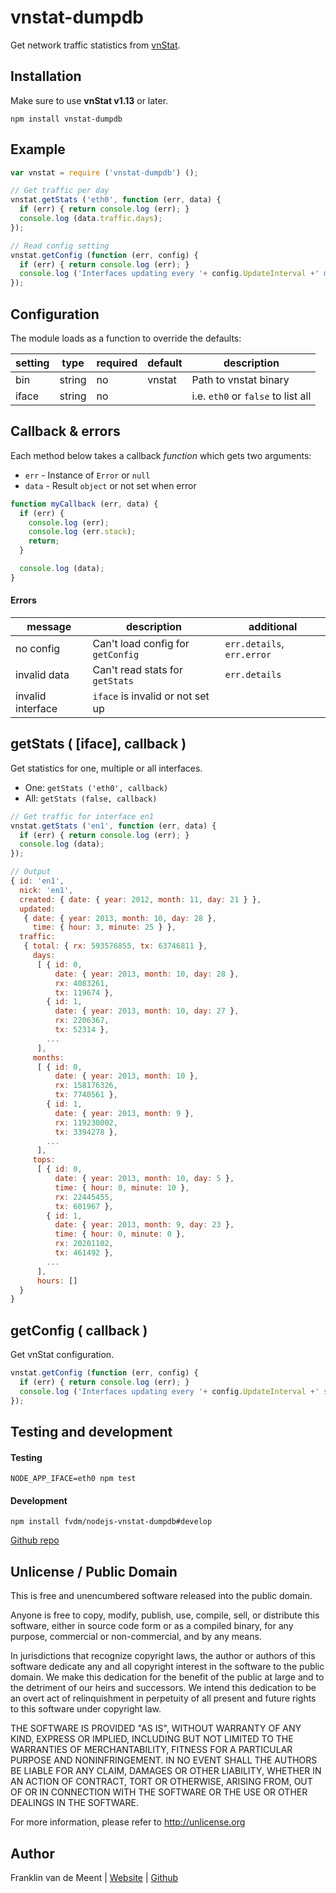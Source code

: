 vnstat-dumpdb
=============


Get network traffic statistics from [vnStat](https://github.com/vergoh/vnstat).


Installation
------------

Make sure to use **vnStat v1.13** or later.

`npm install vnstat-dumpdb`


Example
-------

```js
var vnstat = require ('vnstat-dumpdb') ();

// Get traffic per day
vnstat.getStats ('eth0', function (err, data) {
  if (err) { return console.log (err); }
  console.log (data.traffic.days);
});

// Read config setting
vnstat.getConfig (function (err, config) {
  if (err) { return console.log (err); }
  console.log ('Interfaces updating every '+ config.UpdateInterval +' minutes');
});
```


Configuration
-------------

The module loads as a function to override the defaults:

setting | type   | required | default | description
--------|--------|----------|---------|----------------------
bin     | string | no       | vnstat  | Path to vnstat binary
iface   | string | no       |         | i.e. `eth0` or `false` to list all


Callback & errors
-----------------

Each method below takes a callback _function_ which gets two arguments:

* `err` - Instance of `Error` or `null`
* `data` - Result `object` or not set when error

```js
function myCallback (err, data) {
  if (err) {
    console.log (err);
    console.log (err.stack);
    return;
  }

  console.log (data);
}
```


#### Errors

message           | description                       | additional
------------------|-----------------------------------|---------------------------
no config         | Can't load config for `getConfig` | `err.details`, `err.error`
invalid data      | Can't read stats for `getStats`   | `err.details`
invalid interface | `iface` is invalid or not set up  |



getStats ( [iface], callback )
--------

Get statistics for one, multiple or all interfaces.

* One: `getStats ('eth0', callback)`
* All: `getStats (false, callback)`


```js
// Get traffic for interface en1
vnstat.getStats ('en1', function (err, data) {
  if (err) { return console.log (err); }
  console.log (data);
});

// Output
{ id: 'en1',
  nick: 'en1',
  created: { date: { year: 2012, month: 11, day: 21 } },
  updated:
   { date: { year: 2013, month: 10, day: 28 },
     time: { hour: 3, minute: 25 } },
  traffic:
   { total: { rx: 593576855, tx: 63746811 },
     days:
      [ { id: 0,
          date: { year: 2013, month: 10, day: 28 },
          rx: 4083261,
          tx: 119674 },
        { id: 1,
          date: { year: 2013, month: 10, day: 27 },
          rx: 2206367,
          tx: 52314 },
        ...
      ],
     months:
      [ { id: 0,
          date: { year: 2013, month: 10 },
          rx: 158176326,
          tx: 7740561 },
        { id: 1,
          date: { year: 2013, month: 9 },
          rx: 119230002,
          tx: 3394278 },
        ...
      ],
     tops:
      [ { id: 0,
          date: { year: 2013, month: 10, day: 5 },
          time: { hour: 0, minute: 10 },
          rx: 22445455,
          tx: 601967 },
        { id: 1,
          date: { year: 2013, month: 9, day: 23 },
          time: { hour: 0, minute: 0 },
          rx: 20201102,
          tx: 461492 },
        ...
      ],
      hours: []
  }
}
```


getConfig ( callback )
---------

Get vnStat configuration.

```js
vnstat.getConfig (function (err, config) {
  if (err) { return console.log (err); }
  console.log ('Interfaces updating every '+ config.UpdateInterval +' seconds');
});
```


Testing and development
-----------------------

#### Testing

`NODE_APP_IFACE=eth0 npm test`


#### Development

`npm install fvdm/nodejs-vnstat-dumpdb#develop`

[Github repo](https://github.com/fvdm/nodejs-vnstat-dumpdb)


Unlicense / Public Domain
-------------------------

This is free and unencumbered software released into the public domain.

Anyone is free to copy, modify, publish, use, compile, sell, or
distribute this software, either in source code form or as a compiled
binary, for any purpose, commercial or non-commercial, and by any
means.

In jurisdictions that recognize copyright laws, the author or authors
of this software dedicate any and all copyright interest in the
software to the public domain. We make this dedication for the benefit
of the public at large and to the detriment of our heirs and
successors. We intend this dedication to be an overt act of
relinquishment in perpetuity of all present and future rights to this
software under copyright law.

THE SOFTWARE IS PROVIDED "AS IS", WITHOUT WARRANTY OF ANY KIND,
EXPRESS OR IMPLIED, INCLUDING BUT NOT LIMITED TO THE WARRANTIES OF
MERCHANTABILITY, FITNESS FOR A PARTICULAR PURPOSE AND NONINFRINGEMENT.
IN NO EVENT SHALL THE AUTHORS BE LIABLE FOR ANY CLAIM, DAMAGES OR
OTHER LIABILITY, WHETHER IN AN ACTION OF CONTRACT, TORT OR OTHERWISE,
ARISING FROM, OUT OF OR IN CONNECTION WITH THE SOFTWARE OR THE USE OR
OTHER DEALINGS IN THE SOFTWARE.

For more information, please refer to <http://unlicense.org>


Author
------

Franklin van de Meent
| [Website](https://frankl.in)
| [Github](https://github.com/fvdm)
